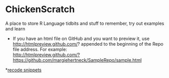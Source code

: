 ChickenScratch
==============

A place to store R Language tidbits and stuff to remember, try out examples and learn
  
* If you have an html file on GitHub and you want to preview it, use http://htmlpreview.github.com/? appended to the beginning of the Repo file address.  For example:  
http://htmlpreview.github.com/?https://github.com/margiehertneck/SampleRepo/sample.html  

*[recode snippets](http://htmlpreview.github.com/?https://github.com/margiehertneck/ChickenScratch/blob/master/Recode_snippets.html)
